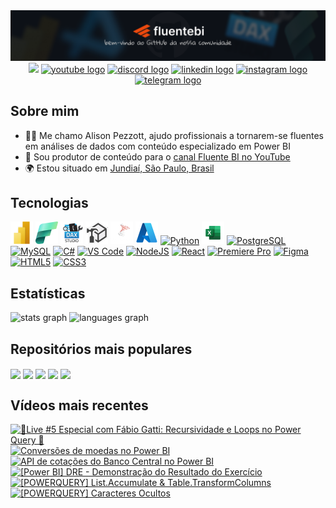 <div align="center" width="100%">
  <a href="https://github.com/alisonpezzott"><img src="https://github.com/alisonpezzott/alisonpezzott/blob/main/assets/banner-github-alisonpezzott-v1.png" alt="banner-github-alisonpezzott-v1"/></a>
</div>

<div align="center">
  <a href="https://www.github.com/alisonpezzott" target="_blank" rel="noreferrer"><img src="https://img.shields.io/github/followers/alisonpezzott?logo=github&style=for-the-badge&color=1b63ca&labelColor=151b23" height="32" /></a>
  <a href="https://youtube.com/@fluentebi"        ><img src="https://img.shields.io/static/v1?message=YouTube&logo=youtube&label=&color=FF0000&logoColor=white&labelColor=&style=for-the-badge" height=32 alt="youtube logo" /></a>
  <a href="https://discord.gg/sJTDvWz9sM"         ><img src="https://img.shields.io/static/v1?message=Discord&logo=discord&label=&color=7289DA&logoColor=white&labelColor=&style=for-the-badge" height=32 alt="discord logo" /></a>
  <a href="https://linkedin.com/in/alisonpezzott" ><img src="https://img.shields.io/static/v1?message=LinkedIn&logo=linkedin&label=&color=0077B5&logoColor=white&labelColor=&style=for-the-badge" height=32 alt="linkedin logo" /></a>
  <a href="https://instagram.com/alisonpezzott"   ><img src="https://img.shields.io/static/v1?message=Instagram&logo=instagram&label=&color=E4405F&logoColor=white&labelColor=&style=for-the-badge" height=32 alt="instagram logo" /></a>
  <a href="https://t.me/fluentebi"                        ><img src="https://img.shields.io/static/v1?message=Telegram&logo=telegram&label=&color=2CA5E0&logoColor=white&labelColor=&style=for-the-badge" height=32 alt="telegram logo"  /></a>
</div>

## Sobre mim

* 🧙‍♂️ Me chamo Alison Pezzott, ajudo profissionais a tornarem-se fluentes em análises de dados com conteúdo especializado em Power BI
* 🚀 Sou produtor de conteúdo para o [canal Fluente BI no YouTube](http://youtube.com/@fluentebi )
* 🌍 Estou situado em [Jundiaí, São Paulo, Brasil](https://maps.app.goo.gl/UbAERrK8c1AFQBDS7)

## Tecnologias

<div align="left">
  <a href="https://www.microsoft.com/en-usr/power-platform/products/power-bi" target="_blank" rel="noreferrer"><img src="https://github.com/alisonpezzott/alisonpezzott/blob/main/assets/powerbi.png"  width="36" height="36" alt="Microsoft Power BI" /></a>
  <a href="https://www.microsoft.com/en-us/microsoft-fabric" target="_blank" rel="noreferrer"><img src="https://github.com/alisonpezzott/alisonpezzott/blob/main/assets/fabric.png"  width="36" height="36" alt="Microsoft Fabric" /></a>
  <a href="https://daxstudio.org" target="_blank" rel="noreferrer"><img src="https://github.com/alisonpezzott/alisonpezzott/blob/main/assets/dax-studio.png"  width="36" height="36" alt="Dax Studio" /></a>
  <a href="https://www.sqlbi.com/tools/tabular-editor" target="_blank" rel="noreferrer"><img src="https://github.com/alisonpezzott/alisonpezzott/blob/main/assets/tabular-editor.png"  width="36" height="36" alt="Tabular Editor" /></a>
  <a href="https://www.microsoft.com/en-us/sql-server" target="_blank" rel="noreferrer"><img src="https://github.com/alisonpezzott/alisonpezzott/blob/main/assets/sql-server.png"  width="36" height="36" alt="Microsoft SQL Server" /></a>
  <a href="https://portal.azure.com" target="_blank" rel="noreferrer"><img src="https://github.com/alisonpezzott/alisonpezzott/blob/main/assets/azure.png"  width="36" height="36" alt="Microsoft Azure" /></a>
  <a href="https://www.python.org/" target="_blank" rel="noreferrer"><img src="https://raw.githubusercontent.com/danielcranney/readme-generator/main/public/icons/skills/python-colored.svg" width="36" height="36" alt="Python" /></a>
  <a href="https://microsoft.com/excel" target="_blank" rel="noreferrer"><img src="https://github.com/alisonpezzott/alisonpezzott/blob/main/assets/excel.png"  width="36" height="36" alt="Microsoft Excel" /></a>
  <a href="https://www.postgresql.org/" target="_blank" rel="noreferrer"><img src="https://raw.githubusercontent.com/danielcranney/readme-generator/main/public/icons/skills/postgresql-colored.svg" width="36" height="36" alt="PostgreSQL" /></a>
  <a href="https://www.mysql.com/" target="_blank" rel="noreferrer"><img src="https://raw.githubusercontent.com/danielcranney/readme-generator/main/public/icons/skills/mysql-colored.svg" width="36" height="36" alt="MySQL" /></a>
  <a href="https://docs.microsoft.com/en-us/dotnet/csharp/" target="_blank" rel="noreferrer"><img src="https://raw.githubusercontent.com/danielcranney/readme-generator/main/public/icons/skills/csharp-colored.svg" width="36" height="36" alt="C#" /></a>
  <a href="https://code.visualstudio.com/" target="_blank" rel="noreferrer"><img src="https://raw.githubusercontent.com/danielcranney/readme-generator/main/public/icons/skills/visualstudiocode.svg" width="36" height="36" alt="VS Code" /></a>
  <a href="https://nodejs.org/en/" target="_blank" rel="noreferrer"><img src="https://raw.githubusercontent.com/danielcranney/readme-generator/main/public/icons/skills/nodejs-colored.svg" width="36" height="36" alt="NodeJS" /></a>
  <a href="https://reactjs.org/" target="_blank" rel="noreferrer"><img src="https://raw.githubusercontent.com/danielcranney/readme-generator/main/public/icons/skills/react-colored.svg" width="36" height="36" alt="React" /></a>
  <a href="https://www.adobe.com/uk/products/premiere.html" target="_blank" rel="noreferrer"><img src="https://raw.githubusercontent.com/danielcranney/readme-generator/main/public/icons/skills/premierepro-colored-dark.svg" width="36" height="36" alt="Premiere Pro" /></a>
  <a href="https://www.figma.com/" target="_blank" rel="noreferrer"><img src="https://raw.githubusercontent.com/danielcranney/readme-generator/main/public/icons/skills/figma-colored.svg" width="36" height="36" alt="Figma" /></a>
  <a href="https://developer.mozilla.org/en-US/docs/Glossary/HTML5" target="_blank" rel="noreferrer"><img src="https://raw.githubusercontent.com/danielcranney/readme-generator/main/public/icons/skills/html5-colored.svg" width="36" height="36" alt="HTML5" /></a>
  <a href="https://www.w3.org/TR/CSS/#css" target="_blank" rel="noreferrer"><img src="https://raw.githubusercontent.com/danielcranney/readme-generator/main/public/icons/skills/css3-colored.svg" width="36" height="36" alt="CSS3" /></a>
  
</div>

## Estatísticas

<div>
  <img align="top" src="https://github-readme-stats.vercel.app/api?username=alisonpezzott&hide_title=false&hide_rank=false&show_icons=true&include_all_commits=true&count_private=true&bg_color=00000000&disable_animations=false&locale=en&hide_border=true&order=1" alt="stats graph"  />
  <img align="top" src="https://github-readme-stats.vercel.app/api/top-langs?username=alisonpezzott&locale=en&hide_title=false&layout=compact&bg_color=00000000&langs_count=10&hide_border=true&order=2&hide=roff"  alt="languages graph"  />
</div>

## Repositórios mais populares

<div>
  <a href="https://github.com/alisonpezzott/dimensao_calendario_m"><img align="center" src="https://github-readme-stats.vercel.app/api/pin/?username=alisonpezzott&repo=dimensao_calendario_m&bg_color=00000000&hide_border=true&locale=en" /></a>
  <a href="https://github.com/alisonpezzott/dimensao_periodos_m"><img align="center" src="https://github-readme-stats.vercel.app/api/pin/?username=alisonpezzott&repo=dimensao_periodos_m&bg_color=00000000&hide_border=true&locale=en" /></a>
  <a href="https://github.com/alisonpezzott/dcalendario-fiscal"><img align="center" src="https://github-readme-stats.vercel.app/api/pin/?username=alisonpezzott&repo=dcalendario-fiscal&bg_color=00000000&hide_border=true&locale=en" /></a>
  <a href="https://github.com/alisonpezzott/documentacao-daxstudio"><img align="center" src="https://github-readme-stats.vercel.app/api/pin/?username=alisonpezzott&repo=documentacao-daxstudio&bg_color=00000000&hide_border=true&locale=en" /></a>
  <a href="https://github.com/alisonpezzott/youtube-20231120-live-como-evoluir-dax"><img align="center" src="https://github-readme-stats.vercel.app/api/pin/?username=alisonpezzott&repo=youtube-20231120-live-como-evoluir-dax&bg_color=00000000&hide_border=true&locale=en" /></a>
</div>


## Vídeos mais recentes

<!-- BEGIN YOUTUBE-CARDS -->
[![🔴Live #5 Especial com Fábio Gatti: Recursividade e Loops no Power Query 🔴](https://ytcards.demolab.com/?id=ALH1_DzMP2s&title=%F0%9F%94%B4Live+%235+Especial+com+F%C3%A1bio+Gatti%3A+Recursividade+e+Loops+no+Power+Query+%F0%9F%94%B4&lang=en&timestamp=1730818486&background_color=%230d1117&title_color=%23ffffff&stats_color=%23dedede&max_title_lines=1&width=250&border_radius=5 "🔴Live #5 Especial com Fábio Gatti: Recursividade e Loops no Power Query 🔴")](https://www.youtube.com/watch?v=ALH1_DzMP2s)
[![Conversões de moedas no Power BI](https://ytcards.demolab.com/?id=IeJZQMcXdMM&title=Convers%C3%B5es+de+moedas+no+Power+BI&lang=en&timestamp=1730339440&background_color=%230d1117&title_color=%23ffffff&stats_color=%23dedede&max_title_lines=1&width=250&border_radius=5 "Conversões de moedas no Power BI")](https://www.youtube.com/watch?v=IeJZQMcXdMM)
[![API de cotações do Banco Central no Power BI](https://ytcards.demolab.com/?id=J_LGwbN1Jjk&title=API+de+cota%C3%A7%C3%B5es+do+Banco+Central+no+Power+BI&lang=en&timestamp=1730152506&background_color=%230d1117&title_color=%23ffffff&stats_color=%23dedede&max_title_lines=1&width=250&border_radius=5 "API de cotações do Banco Central no Power BI")](https://www.youtube.com/watch?v=J_LGwbN1Jjk)
[![[Power BI] DRE  - Demonstração do Resultado do Exercício](https://ytcards.demolab.com/?id=tRaMqQleWzc&title=%5BPower+BI%5D+DRE++-+Demonstra%C3%A7%C3%A3o+do+Resultado+do+Exerc%C3%ADcio&lang=en&timestamp=1729810200&background_color=%230d1117&title_color=%23ffffff&stats_color=%23dedede&max_title_lines=1&width=250&border_radius=5 "[Power BI] DRE  - Demonstração do Resultado do Exercício")](https://www.youtube.com/watch?v=tRaMqQleWzc)
[![[POWERQUERY] List.Accumulate & Table.TransformColumns](https://ytcards.demolab.com/?id=xTSNl__KlMQ&title=%5BPOWERQUERY%5D+List.Accumulate+%26+Table.TransformColumns&lang=en&timestamp=1729693829&background_color=%230d1117&title_color=%23ffffff&stats_color=%23dedede&max_title_lines=1&width=250&border_radius=5 "[POWERQUERY] List.Accumulate & Table.TransformColumns")](https://www.youtube.com/watch?v=xTSNl__KlMQ)
[![[POWERQUERY] Caracteres Ocultos](https://ytcards.demolab.com/?id=ihke4TDAD_E&title=%5BPOWERQUERY%5D+Caracteres+Ocultos&lang=en&timestamp=1729643054&background_color=%230d1117&title_color=%23ffffff&stats_color=%23dedede&max_title_lines=1&width=250&border_radius=5 "[POWERQUERY] Caracteres Ocultos")](https://www.youtube.com/watch?v=ihke4TDAD_E)
<!-- END YOUTUBE-CARDS -->







